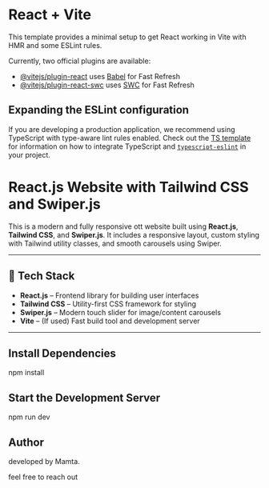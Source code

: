 # React + Vite

This template provides a minimal setup to get React working in Vite with HMR and some ESLint rules.

Currently, two official plugins are available:

- [@vitejs/plugin-react](https://github.com/vitejs/vite-plugin-react/blob/main/packages/plugin-react) uses [Babel](https://babeljs.io/) for Fast Refresh
- [@vitejs/plugin-react-swc](https://github.com/vitejs/vite-plugin-react/blob/main/packages/plugin-react-swc) uses [SWC](https://swc.rs/) for Fast Refresh

## Expanding the ESLint configuration

If you are developing a production application, we recommend using TypeScript with type-aware lint rules enabled. Check out the [TS template](https://github.com/vitejs/vite/tree/main/packages/create-vite/template-react-ts) for information on how to integrate TypeScript and [`typescript-eslint`](https://typescript-eslint.io) in your project.




# React.js Website with Tailwind CSS and Swiper.js

This is a modern and fully responsive ott website built using **React.js**, **Tailwind CSS**, and **Swiper.js**. It includes a responsive layout, custom styling with Tailwind utility classes, and smooth carousels using Swiper.

---

## 🔧 Tech Stack

- **React.js** – Frontend library for building user interfaces
- **Tailwind CSS** – Utility-first CSS framework for styling
- **Swiper.js** – Modern touch slider for image/content carousels
- **Vite** – (If used) Fast build tool and development server

---

## Install Dependencies
npm install


## Start the Development Server
npm run dev



## Author
developed by Mamta.

feel free to reach out

